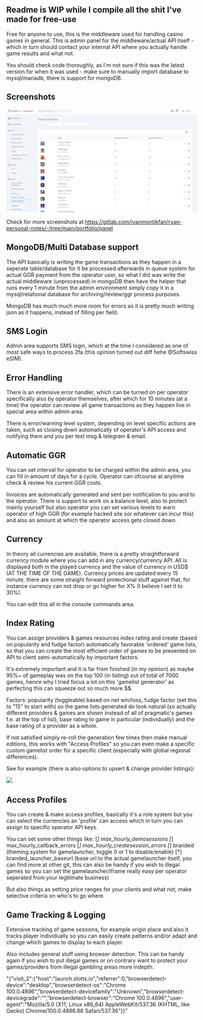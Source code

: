 ## Readme is WIP while I compile all the shit I've made for free-use

Free for anyone to use, this is the middleware used for handling casino games in general. This is admin panel for the middleware/actual API itself - which in turn should contact your internal API where you actually handle game results and what not. 

You should check code thoroughly, as I'm not sure if this was the latest version for when it was used - make sure to manually import database to mysql/mariadb, there is support for mongoDB.

## Screenshots

<img src="https://github.com/ryan-gate-2/scriptjes/blob/main/portfolio/panel/Screenshot%20from%202022-06-13%2021-54-32.png?raw=true">

Check for more screenshots at https://gitlab.com/ivanmontikfan/ryan-personal-notes/-/tree/main/portfolio/panel


## MongoDB/Multi Database support

The API basically is writing the game transactions as they happen in a seperate table/database for it be processed afterwards in queue system for actual GGR payment from the operator user, so what I did was write the actual middleware (unprocessed) in mongoDB then have the helper that runs every 1 minute from the admin environment simply copy it in a mysql/relational database for archiving/review/ggr process purposes.

MongoDB has much much more room for errors as it is pretty much writing json as it happens, instead of filling per field. 

## SMS Login

Admin area supports SMS login, which at the time I considered as one of most safe ways to process 2fa (this opinion turned out diff hehe @Softswiss eSIM).

## Error Handling

There is an extensive error handler, which can be turned on per operator specifically also by operator themselves, after which for 10 minutes (at a time) the operator can review all game transactions as they happen live in special area within admin area.

There is error/warning level system, depending on level specific actions are taken, such as closing down automatically of operator's API access and notifying them and you per text msg & telegram & email.

## Automatic GGR

You can set interval for operator to be charged within the admin area, you can fill in amount of days for a cycle. Operator can ofcourse at anytime check & review his current GGR costs.

Invoices are automatically generated and sent per notification to you and to the operator. There is support to work on a balance level, also to protect mainly yourself but also operator you can set various levels to warn operator of high GGR (for example hacked site sor whatever can incur this) and also an amount at which the operator access gets closed down.

## Currency

In theory all currencies are available, there is a pretty straightforward currency module where you can add in any currency/currency API. All is displayed both in the played currency and the value of currency in USD$ (AT THE TIME OF THE GAME). 
Currency prices are updated every 15 minute, there are some straight forward protectional stuff against that, for instance currency can not drop or go higher for X% (I believe I set it to 30%).

You can edit this all in the console commands area.

## Index Rating

You can assign providers & games resources index rating and create (based on popularity and fudge factor) automatically favorable 'ordered' game lists, so that you can create the most efficient order of games to be presented on API to client semi-automatically by important factors.

It's extremely important and it is far from finished (in my opinion) as maybe 95%~ of gameplay was on the top 100 (in listing) out of total of 7000 games, hence why I tried focus a lot on this 'gamelist generator' as perfecting this can squeeze out so much more $$.
 
Factors: popularity (toggleable) based on net win/loss, fudge factor (set this to "15" to start with) so the game lists generated do look natural (so actually different providers & games are shown instead of all of pragmatic's games f.e. at the top of list), base rating to game in particular (individually) and the base rating of a provider as a whole. 

If not satisfied simply re-roll the generation few times then make manual editions, this works with "Access Profiles" so you can even make a specific custom gamelist order for a specific client (especially with global regional differences).

See for example (there is also options to upsert & change provider listings):

<img src="[https://github.com/ryan-gate-2/scriptjes/blob/main/portfolio/panel/Screenshot%20from%202022-06-13%2021-58-22.png?raw=true](https://raw.githubusercontent.com/ryan-gate-2/scriptjes/main/portfolio/panel/Screenshot%20from%202022-06-13%2021-57-02.png)">


## Access Profiles

You can create & make access profiles, basically it's a role system but you can select the currencies an 'profile' can access which in turn you can assign to specific operator API keys.

You can set some other things like:
	[*] max_hourly_demosessions
	[*] max_hourly_callback_errors
	[*] max_hourly_createsession_errors
	[*] branded (theming system for gamelauncher, toggle 0 or 1 to disable/enable)
	[*] branded_launcher_baseurl (base url to the actual gamelauncher itself, you can find more at other git, this can also be handy if you wish to illegal games so you can set the gamelauncher/iframe really easy per operator seperated from your legitimate business)

But also things as setting price ranges for your clients and what not, make selective criteria on who's to go where.

## Game Tracking & Logging

Extensive tracking of game sessions, for example origin place and also it tracks player individually so you can easily create patterns and/or adapt and change which games to display to each player.

Also includes general stuff using browser detection. This can be handy again if you wish to put illegal games or on contrary want to protect your games/providers from illegal gambling areas more indepth.

"{"visit_2":{"host":"launch.slotts.io","referrer":0,"browserdetect-device":"desktop","browserdetect-os":"Chrome 100.0.4896","browserdetect-devicefamily":"Unknown","browserdetect-devicegrade":"","browserdetect-browser":"Chrome 100.0.4896","user-agent":"Mozilla\/5.0 (X11; Linux x86_64) AppleWebKit\/537.36 (KHTML, like Gecko) Chrome\/100.0.4896.88 Safari\/537.36"}}"
